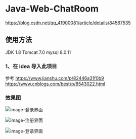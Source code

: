 # Java-Web-ChatRoom
https://blog.csdn.net/qq_41900081/article/details/84567535
                                            
## 使用方法
JDK 1.8
Tomcat 7.0
mysql 8.0.11


### 1、在 idea 导入此项目

参考
https://www.jianshu.com/p/82446a31f0b9
https://www.cnblogs.com/best/p/8543022.html


### 效果图


![image-登录界面](https://github.com/WeCanRun/Java-Web-ChatRoom/tree/master/javawebchatroom/images/login.png)

![image-注册界面](https://github.com/WeCanRun/Java-Web-ChatRoom/tree/master/javawebchatroom/images/register.png)

![image-登录界面](https://github.com/WeCanRun/Java-Web-ChatRoom/tree/master/javawebchatroom/images/images/main.png)

